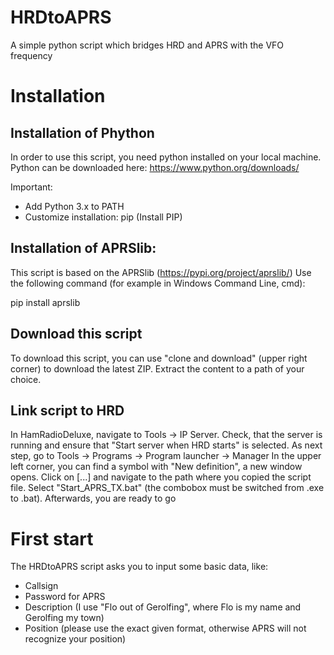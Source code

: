 # HRDtoAPRS
A simple python script which bridges HRD and APRS with the VFO frequency

# Installation

## Installation of Phython
In order to use this script, you need python installed on your local machine.
Python can be downloaded here: https://www.python.org/downloads/

Important: 
- Add Python 3.x to PATH
- Customize installation: pip (Install PIP)

## Installation of APRSlib:
This script is based on the APRSlib (https://pypi.org/project/aprslib/)
Use the following command (for example in Windows Command Line, cmd):

pip install aprslib

## Download this script
To download this script, you can use "clone and download" (upper right corner) to download the latest ZIP.
Extract the content to a path of your choice.

## Link script to HRD
In HamRadioDeluxe, navigate to Tools -> IP Server. Check, that the server is running and ensure that "Start server when HRD starts" is selected. 
As next step, go to Tools -> Programs -> Program launcher -> Manager 
In the upper left corner, you can find a symbol with "New definition", a new window opens. Click on \[...] and navigate to the path  where you copied the script file. Select "Start_APRS_TX.bat" (the combobox must be switched from .exe to .bat).
Afterwards, you are ready to go

# First start

The HRDtoAPRS script asks you to input some basic data, like:
- Callsign
- Password for APRS
- Description (I use "Flo out of Gerolfing", where Flo is my name and Gerolfing my town)
- Position (please use the exact given format, otherwise APRS will not recognize your position)

